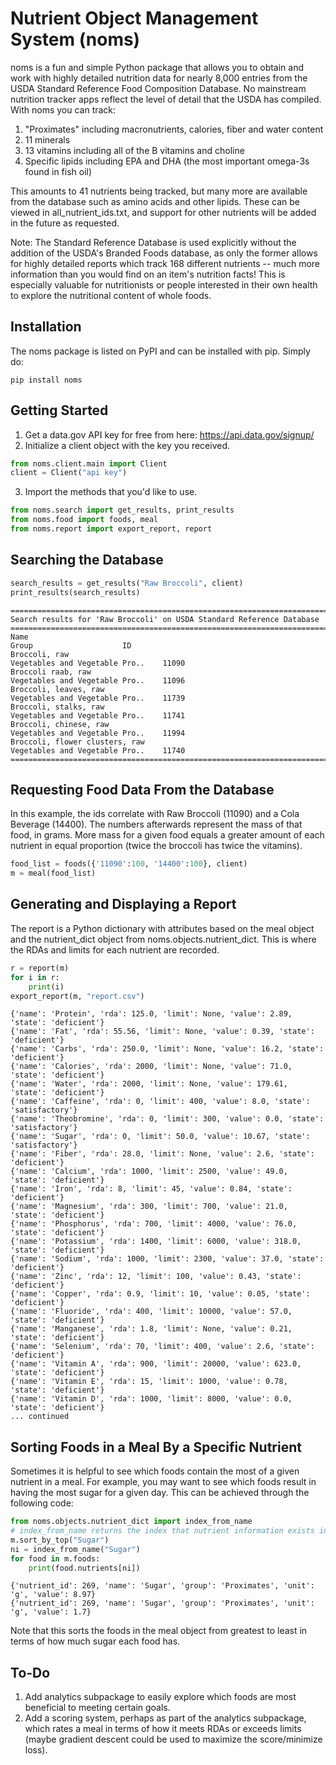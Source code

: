# Nutrient Object Management System (noms)

noms is a fun and simple Python package that allows you to obtain and work with highly detailed nutrition data for nearly 8,000 entries from the USDA Standard Reference Food Composition Database. No mainstream nutrition tracker apps reflect the level of detail that the USDA has compiled. With noms you can track:
1. "Proximates" including macronutrients, calories, fiber and water content
2. 11 minerals
3. 13 vitamins including all of the B vitamins and choline
4. Specific lipids including EPA and DHA (the most important omega-3s found in fish oil)

This amounts to 41 nutrients being tracked, but many more are available from the database such as amino acids and other lipids. These can be viewed in all_nutrient_ids.txt, and support for other nutrients will be added in the future as requested.

Note: The Standard Reference Database is used explicitly without the addition of the USDA's Branded Foods database, as only the former allows for highly detailed reports which track 168 different nutrients -- much more information than you would find on an item's nutrition facts! This is especially valuable for nutritionists or people interested in their own health to explore the nutritional content of whole foods. 

## Installation
The noms package is listed on PyPI and can be installed with pip. Simply do:
```
pip install noms
```

## Getting Started
1. Get a data.gov API key for free from here: https://api.data.gov/signup/
2. Initialize a client object with the key you received.
```python
from noms.client.main import Client
client = Client("api key")
```
3. Import the methods that you'd like to use.
```python
from noms.search import get_results, print_results
from noms.food import foods, meal
from noms.report import export_report, report
```
## Searching the Database
```python
search_results = get_results("Raw Broccoli", client)
print_results(search_results)
```
```
================================================================================================================
Search results for 'Raw Broccoli' on USDA Standard Reference Database
================================================================================================================
Name                                                                                 Group                    ID
Broccoli, raw                                                            Vegetables and Vegetable Pro..    11090
Broccoli raab, raw                                                       Vegetables and Vegetable Pro..    11096
Broccoli, leaves, raw                                                    Vegetables and Vegetable Pro..    11739
Broccoli, stalks, raw                                                    Vegetables and Vegetable Pro..    11741
Broccoli, chinese, raw                                                   Vegetables and Vegetable Pro..    11994
Broccoli, flower clusters, raw                                           Vegetables and Vegetable Pro..    11740
================================================================================================================
```
## Requesting Food Data From the Database 
In this example, the ids correlate with Raw Broccoli (11090) and a Cola Beverage (14400). The numbers afterwards represent the mass of that food, in grams. More mass for a given food equals a greater amount of each nutrient in equal proportion (twice the broccoli has twice the vitamins).
```python
food_list = foods({'11090':100, '14400':100}, client)
m = meal(food_list)
```
## Generating and Displaying a Report 
The report is a Python dictionary with attributes based on the meal object and the nutrient_dict object from noms.objects.nutrient_dict. This is where the RDAs and limits for each nutrient are recorded.
```python
r = report(m)
for i in r:
    print(i)
export_report(m, "report.csv")
```
```
{'name': 'Protein', 'rda': 125.0, 'limit': None, 'value': 2.89, 'state': 'deficient'}
{'name': 'Fat', 'rda': 55.56, 'limit': None, 'value': 0.39, 'state': 'deficient'}
{'name': 'Carbs', 'rda': 250.0, 'limit': None, 'value': 16.2, 'state': 'deficient'}
{'name': 'Calories', 'rda': 2000, 'limit': None, 'value': 71.0, 'state': 'deficient'}
{'name': 'Water', 'rda': 2000, 'limit': None, 'value': 179.61, 'state': 'deficient'}
{'name': 'Caffeine', 'rda': 0, 'limit': 400, 'value': 8.0, 'state': 'satisfactory'}
{'name': 'Theobromine', 'rda': 0, 'limit': 300, 'value': 0.0, 'state': 'satisfactory'}
{'name': 'Sugar', 'rda': 0, 'limit': 50.0, 'value': 10.67, 'state': 'satisfactory'}
{'name': 'Fiber', 'rda': 28.0, 'limit': None, 'value': 2.6, 'state': 'deficient'}
{'name': 'Calcium', 'rda': 1000, 'limit': 2500, 'value': 49.0, 'state': 'deficient'}
{'name': 'Iron', 'rda': 8, 'limit': 45, 'value': 0.84, 'state': 'deficient'}
{'name': 'Magnesium', 'rda': 300, 'limit': 700, 'value': 21.0, 'state': 'deficient'}
{'name': 'Phosphorus', 'rda': 700, 'limit': 4000, 'value': 76.0, 'state': 'deficient'}
{'name': 'Potassium', 'rda': 1400, 'limit': 6000, 'value': 318.0, 'state': 'deficient'}
{'name': 'Sodium', 'rda': 1000, 'limit': 2300, 'value': 37.0, 'state': 'deficient'}
{'name': 'Zinc', 'rda': 12, 'limit': 100, 'value': 0.43, 'state': 'deficient'}
{'name': 'Copper', 'rda': 0.9, 'limit': 10, 'value': 0.05, 'state': 'deficient'}
{'name': 'Fluoride', 'rda': 400, 'limit': 10000, 'value': 57.0, 'state': 'deficient'}
{'name': 'Manganese', 'rda': 1.8, 'limit': None, 'value': 0.21, 'state': 'deficient'}
{'name': 'Selenium', 'rda': 70, 'limit': 400, 'value': 2.6, 'state': 'deficient'}
{'name': 'Vitamin A', 'rda': 900, 'limit': 20000, 'value': 623.0, 'state': 'deficient'}
{'name': 'Vitamin E', 'rda': 15, 'limit': 1000, 'value': 0.78, 'state': 'deficient'}
{'name': 'Vitamin D', 'rda': 1000, 'limit': 8000, 'value': 0.0, 'state': 'deficient'}
... continued
```
## Sorting Foods in a Meal By a Specific Nutrient
Sometimes it is helpful to see which foods contain the most of a given nutrient in a meal. For example, you may want to see which foods result in having the most sugar for a given day. This can be achieved through the following code:
```python
from noms.objects.nutrient_dict import index_from_name
# index_from_name returns the index that nutrient information exists in an array of nutrients
m.sort_by_top("Sugar")
ni = index_from_name("Sugar")
for food in m.foods:
    print(food.nutrients[ni])
```
```
{'nutrient_id': 269, 'name': 'Sugar', 'group': 'Proximates', 'unit': 'g', 'value': 8.97}
{'nutrient_id': 269, 'name': 'Sugar', 'group': 'Proximates', 'unit': 'g', 'value': 1.7}
```
Note that this sorts the foods in the meal object from greatest to least in terms of how much sugar each food has.
## To-Do
1. Add analytics subpackage to easily explore which foods are most beneficial to meeting certain goals.
2. Add a scoring system, perhaps as part of the analytics subpackage, which rates a meal in terms of how it meets RDAs or exceeds limits (maybe gradient descent could be used to maximize the score/minimize loss).
